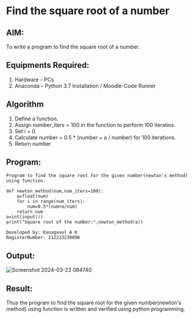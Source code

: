 # Find the square root of a number

## AIM:
To write a program to find the square root of a number.

## Equipments Required:
1. Hardware – PCs
2. Anaconda – Python 3.7 Installation / Moodle-Code Runner

## Algorithm
1. Define a function.
2. Assign number_iters = 100 in the function to perform 100 iteratios.
3. Set i = 0.
4. Calculate  number = 0.5 * (number + a / number) for 100 iterations.
5. Return number

## Program:
```
Program to find the square root for the given number(newton's method) using function.

def newton_method(num,num_iters=100):
    a=float(num)
    for i in range(num_iters):
        num=0.5*(num+a/num)
    return num
a=int(input())
print("Square root of the number:",newton_method(a))

Developed by: Kanagavel A K
RegisterNumber: 212223230096
```

## Output:
![Screenshot 2024-03-23 084740](https://github.com/KanagavelAK/Square-root-of-a-number/assets/151514454/f96376d4-04ef-48a5-95fb-21add262c37c)




## Result:
Thus the program to find the square root for the given number(newton's method) using function is written and verified using python programming.

